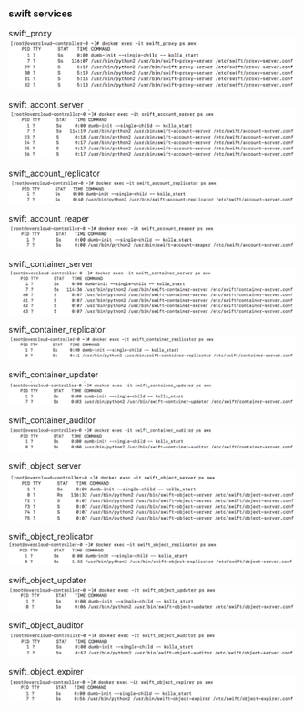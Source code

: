 ### swift services 

swift_proxy
![](pics/swift-services-pic1.png)

swift_accont_server
![](pics/swift-services-pic2.png)

swift_account_replicator
![](pics/swift-services-pic3.png)

swift_account_reaper
![](pics/swift-services-pic4.png)

swift_container_server
![](pics/swift-services-pic5.png)

swift_container_replicator
![](pics/swift-services-pic6.png)

swift_container_updater
![](pics/swift-services-pic7.png)

swift_container_auditor
![](pics/swift-services-pic8.png)

swift_object_server
![](pics/swift-services-pic9.png)

swift_object_replicator
![](pics/swift-services-pic10.png)

swift_object_updater
![](pics/swift-services-pic11.png)

swift_object_auditor
![](pics/swift-services-pic12.png)

swift_object_expirer
![](pics/swift-services-pic13.png)
